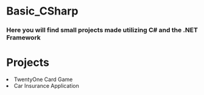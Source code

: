 # Basic_CSharp

<h3>Here you will find small projects made utilizing C# and the .NET Framework</h3>
  
  <h1><b>Projects</b></h1>
    <li>TwentyOne Card Game</li>
    <li>Car Insurance Application</li>
    

